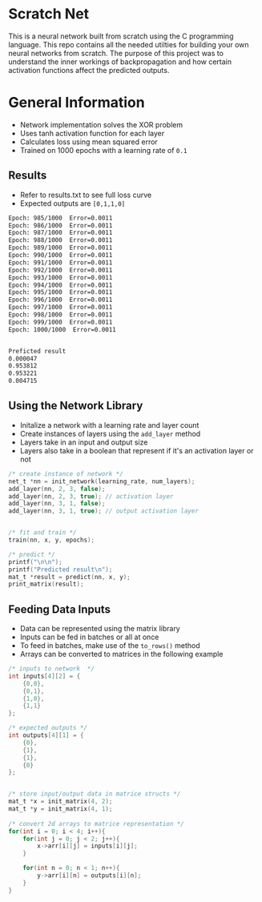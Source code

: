 # Scratch Net
This is a neural network built from scratch using the C programming language. This repo contains all the needed utilties for building your own neural networks from scratch. The purpose of this project was to understand the inner workings of backpropagation and how certain activation functions affect the predicted outputs. 

# General Information 
* Network implementation solves the XOR problem
* Uses tanh activation function for each layer
* Calculates loss using mean squared error
* Trained on 1000 epochs with a learning rate of `0.1`


## Results
* Refer to results.txt to see full loss curve
* Expected outputs are `[0,1,1,0]`

```bash
Epoch: 985/1000  Error=0.0011
Epoch: 986/1000  Error=0.0011
Epoch: 987/1000  Error=0.0011
Epoch: 988/1000  Error=0.0011
Epoch: 989/1000  Error=0.0011
Epoch: 990/1000  Error=0.0011
Epoch: 991/1000  Error=0.0011
Epoch: 992/1000  Error=0.0011
Epoch: 993/1000  Error=0.0011
Epoch: 994/1000  Error=0.0011
Epoch: 995/1000  Error=0.0011
Epoch: 996/1000  Error=0.0011
Epoch: 997/1000  Error=0.0011
Epoch: 998/1000  Error=0.0011
Epoch: 999/1000  Error=0.0011
Epoch: 1000/1000  Error=0.0011


Preficted result
0.000047  
0.953812  
0.953221  
0.004715  
```

## Using the Network Library
* Initalize a network with a learning rate and layer count
* Create instances of layers using the `add_layer` method
* Layers take in an input and output size
* Layers also take in a boolean that represent if it's an activation layer or not

```c
/* create instance of network */
net_t *nn = init_network(learning_rate, num_layers);
add_layer(nn, 2, 3, false); 
add_layer(nn, 2, 3, true); // activation layer
add_layer(nn, 3, 1, false); 
add_layer(nn, 3, 1, true); // output activation layer


/* fit and train */
train(nn, x, y, epochs);

/* predict */
printf("\n\n"); 
printf("Predicted result\n"); 
mat_t *result = predict(nn, x, y);
print_matrix(result);  
```

## Feeding Data Inputs
* Data can be represented using the matrix library
* Inputs can be fed in batches or all at once
* To feed in batches, make use of the `to_rows()` method
* Arrays can be converted to matrices in the following example
```c
/* inputs to network  */ 
int inputs[4][2] = {
    {0,0},
    {0,1},
    {1,0},
    {1,1}
};

/* expected outputs */ 
int outputs[4][1] = {
    {0},
    {1},
    {1},
    {0}
};


/* store input/output data in matrice structs */ 
mat_t *x = init_matrix(4, 2); 
mat_t *y = init_matrix(4, 1);
    
/* convert 2d arrays to matrice representation */ 
for(int i = 0; i < 4; i++){
    for(int j = 0; j < 2; j++){
        x->arr[i][j] = inputs[i][j]; 
    }

    for(int n = 0; n < 1; n++){
        y->arr[i][n] = outputs[i][n];
    }
}
```

